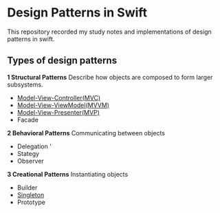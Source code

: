 
# Design Patterns in Swift
 This repository recorded my study notes and implementations of design patterns in swift.

## Types of design patterns

<b>1 Structural Patterns</b> Describe how objects are composed to form larger subsystems.

 - [Model-View-Controller(MVC)](documents/MVC.md)
 - [Model-View-ViewModel(MVVM)](documents/MVVM.md)
 - [Model-View-Presenter(MVP)](documents/MVP.md)
 - Facade

<b>2 Behavioral Patterns</b>
Communicating between objects

 - Delegation  '
 - Stategy
 -  Observer

<b>3 Creational Patterns</b>
Instantiating objects

 - Builder
 - [Singleton](documents/Singleton.md)
 - Prototype
